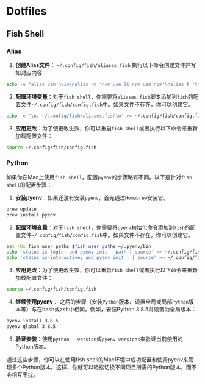 # Dotfiles

## Fish Shell

### Alias

1. **创建Alias文件**： `~/.config/fish/aliases.fish` 执行以下命令创建文件并写如对应内容：

```bash
echo -e "alias vim nvim\nalias nn 'nvm use && nrm use npm'\nalias t 'tmux new -s'\nalias gc 'git checkout . && git clean -df'" >> ~/.config/fish/aliases.fish
```

2. **配置环境变量**：对于`fish shell`，你需要将`aliases.fish`脚本添加到`fish`的配置文件`~/.config/fish/config.fish`中。如果文件不存在，你可以创建它。

```bash
echo -e '\n. ~/.config/fish/aliases.fish\n' >> ~/.config/fish/config.fish
```

3. **应用更改**：为了使更改生效，你可以重启`fish shell`或者执行以下命令来重新加载配置文件：

```bash
source ~/.config/fish/config.fish
```

### Python

如果你在Mac上使用`fish shell`，配置`pyenv`的步骤略有不同。以下是针对`fish shell`的配置步骤：

1. **安装pyenv**：如果还没有安装`pyenv`，首先通过`Homebrew`安装它。

```bash
brew update
brew install pyenv
```

2. **配置环境变量**：对于`fish shell`，你需要将`pyenv`初始化命令添加到`fish`的配置文件`~/.config/fish/config.fish`中。如果文件不存在，你可以创建它。

```bash
set -Ux fish_user_paths $fish_user_paths ~/.pyenv/bin
echo 'status is-login; and pyenv init --path | source' >> ~/.config/fish/config.fish
echo 'status is-interactive; and pyenv init - | source' >> ~/.config/fish/config.fish
```

3. **应用更改**：为了使更改生效，你可以重启`fish shell`或者执行以下命令来重新加载配置文件：

```bash
source ~/.config/fish/config.fish
```

4. **继续使用pyenv**： 之后的步骤（安装`Python`版本、设置全局或局部`Python`版本等）与在bash或zsh中相同。例如，安装Python 3.8.5并设置为全局版本：

```bash
pyenv install 3.8.5
pyenv global 3.8.5
```

5. **验证安装**：使用`python --version`或`pyenv versions`来验证当前使用的Python版本。

通过这些步骤，你可以在使用fish shell的Mac环境中成功配置和使用pyenv来管理多个Python版本。这样，你就可以轻松切换不同项目所需的Python版本，而不会相互干扰。
